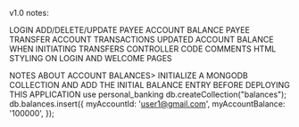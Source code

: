 v1.0 notes:

LOGIN
ADD/DELETE/UPDATE PAYEE
ACCOUNT BALANCE
PAYEE TRANSFER
ACCOUNT TRANSACTIONS
UPDATED ACCOUNT BALANCE WHEN INITIATING TRANSFERS
CONTROLLER CODE COMMENTS
HTML STYLING ON LOGIN AND WELCOME PAGES

NOTES ABOUT ACCOUNT BALANCES>
INITIALIZE A MONGODB COLLECTION AND ADD THE INITIAL BALANCE ENTRY BEFORE DEPLOYING THIS APPLICATION
use personal_banking
db.createCollection("balances");
db.balances.insert({    myAccountId: 'user1@gmail.com',     myAccountBalance: '100000', });
